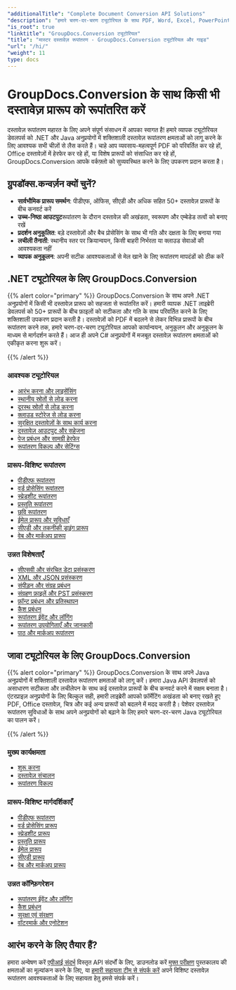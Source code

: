 ```yaml
---
"additionalTitle": "Complete Document Conversion API Solutions"
"description": "हमारे चरण-दर-चरण ट्यूटोरियल के साथ PDF, Word, Excel, PowerPoint और 50+ फ़ॉर्मेट को कन्वर्ट करना सीखें। अपने एप्लिकेशन में सहज दस्तावेज़ रूपांतरण लागू करें।"
"is_root": true
"linktitle": "GroupDocs.Conversion ट्यूटोरियल"
"title": "मास्टर दस्तावेज़ रूपांतरण - GroupDocs.Conversion ट्यूटोरियल और गाइड"
"url": "/hi/"
"weight": 11
type: docs
---
```

# GroupDocs.Conversion के साथ किसी भी दस्तावेज़ प्रारूप को रूपांतरित करें

दस्तावेज़ रूपांतरण महारत के लिए अपने संपूर्ण संसाधन में आपका स्वागत है! हमारे व्यापक ट्यूटोरियल डेवलपर्स को .NET और Java अनुप्रयोगों में शक्तिशाली दस्तावेज़ रूपांतरण क्षमताओं को लागू करने के लिए आवश्यक सभी चीज़ों से लैस करते हैं। चाहे आप व्यवसाय-महत्वपूर्ण PDF को परिवर्तित कर रहे हों, Office दस्तावेज़ों में हेरफेर कर रहे हों, या विशेष प्रारूपों को संसाधित कर रहे हों, GroupDocs.Conversion आपके वर्कफ़्लो को सुव्यवस्थित करने के लिए उपकरण प्रदान करता है।

## ग्रुपडॉक्स.कन्वर्ज़न क्यों चुनें?

- **सार्वभौमिक प्रारूप समर्थन**: पीडीएफ, ऑफिस, सीएडी और अधिक सहित 50+ दस्तावेज़ प्रारूपों के बीच कनवर्ट करें
- **उच्च-निष्ठा आउटपुट**रूपांतरण के दौरान दस्तावेज़ की अखंडता, स्वरूपण और एम्बेडेड तत्वों को बनाए रखें
- **प्रदर्शन अनुकूलित**: बड़े दस्तावेज़ों और बैच प्रोसेसिंग के साथ भी गति और दक्षता के लिए बनाया गया
- **लचीली तैनाती**: स्थानीय स्तर पर क्रियान्वयन, किसी बाहरी निर्भरता या क्लाउड सेवाओं की आवश्यकता नहीं
- **व्यापक अनुकूलन**: अपनी सटीक आवश्यकताओं से मेल खाने के लिए रूपांतरण मापदंडों को ठीक करें

## .NET ट्यूटोरियल के लिए GroupDocs.Conversion

{{% alert color="primary" %}}
GroupDocs.Conversion के साथ अपने .NET अनुप्रयोगों में किसी भी दस्तावेज़ प्रारूप को सहजता से रूपांतरित करें। हमारी व्यापक .NET लाइब्रेरी डेवलपर्स को 50+ प्रारूपों के बीच फ़ाइलों को सटीकता और गति के साथ परिवर्तित करने के लिए शक्तिशाली उपकरण प्रदान करती है। दस्तावेज़ों को PDF में बदलने से लेकर विभिन्न प्रारूपों के बीच रूपांतरण करने तक, हमारे चरण-दर-चरण ट्यूटोरियल आपको कार्यान्वयन, अनुकूलन और अनुकूलन के माध्यम से मार्गदर्शन करते हैं। आज ही अपने C# अनुप्रयोगों में मजबूत दस्तावेज़ रूपांतरण क्षमताओं को एकीकृत करना शुरू करें।

{{% /alert %}}

### आवश्यक ट्यूटोरियल

- [आरंभ करना और लाइसेंसिंग](./net/getting-started-licensing/)
- [स्थानीय स्रोतों से लोड करना](./net/loading-from-local-sources/)
- [दूरस्थ स्रोतों से लोड करना](./net/loading-from-remote-sources/)
- [क्लाउड स्टोरेज से लोड करना](./net/loading-from-cloud-storage/)
- [सुरक्षित दस्तावेज़ों के साथ कार्य करना](./net/working-with-secure-documents/)
- [दस्तावेज़ आउटपुट और सहेजना](./net/document-output-saving/)
- [पेज प्रबंधन और सामग्री हेरफेर](./net/page-management-content-manipulation/)
- [रूपांतरण विकल्प और सेटिंग्स](./net/conversion-options-settings/)

### प्रारूप-विशिष्ट रूपांतरण

- [पीडीएफ रूपांतरण](./net/pdf-conversion/)
- [वर्ड प्रोसेसिंग रूपांतरण](./net/word-processing-conversion/)
- [स्प्रेडशीट रूपांतरण](./net/spreadsheet-conversion/)
- [प्रस्तुति रूपांतरण](./net/presentation-conversion/)
- [छवि रूपांतरण](./net/image-conversion/)
- [ईमेल प्रारूप और सुविधाएँ](./net/email-formats-features/)
- [सीएडी और तकनीकी ड्राइंग प्रारूप](./net/cad-technical-drawing-formats/)
- [वेब और मार्कअप प्रारूप](./net/web-markup-formats/)

### उन्नत विशेषताएँ

- [सीएसवी और संरचित डेटा प्रसंस्करण](./net/csv-structured-data-processing/)
- [XML और JSON प्रसंस्करण](./net/xml-json-processing/)
- [संपीड़न और संग्रह प्रबंधन](./net/compression-archive-handling/)
- [संग्रहण फ़ाइलें और PST प्रसंस्करण](./net/storage-files-pst-processing/)
- [फ़ॉन्ट प्रबंधन और प्रतिस्थापन](./net/font-handling-substitution/)
- [कैश प्रबंधन](./net/cache-management/)
- [रूपांतरण ईवेंट और लॉगिंग](./net/conversion-events-logging/)
- [रूपांतरण उपयोगिताएँ और जानकारी](./net/conversion-utilities-information/)
- [पाठ और मार्कअप रूपांतरण](./net/text-markup-conversion/)

## जावा ट्यूटोरियल के लिए GroupDocs.Conversion

{{% alert color="primary" %}}
GroupDocs.Conversion के साथ अपने Java अनुप्रयोगों में शक्तिशाली दस्तावेज़ रूपांतरण क्षमताओं को लागू करें। हमारा Java API डेवलपर्स को असाधारण सटीकता और लचीलेपन के साथ कई दस्तावेज़ प्रारूपों के बीच कनवर्ट करने में सक्षम बनाता है। एंटरप्राइज़ अनुप्रयोगों के लिए बिल्कुल सही, हमारी लाइब्रेरी आपको फ़ॉर्मेटिंग अखंडता को बनाए रखते हुए PDF, Office दस्तावेज़, चित्र और कई अन्य प्रारूपों को बदलने में मदद करती है। पेशेवर दस्तावेज़ रूपांतरण सुविधाओं के साथ अपने अनुप्रयोगों को बढ़ाने के लिए हमारे चरण-दर-चरण Java ट्यूटोरियल का पालन करें।

{{% /alert %}}

### मुख्य कार्यक्षमता

- [शुरू करना](./java/getting-started/)
- [दस्तावेज़ संचालन](./java/document-operations/)
- [रूपांतरण विकल्प](./java/conversion-options/)

### प्रारूप-विशिष्ट मार्गदर्शिकाएँ

- [पीडीएफ रूपांतरण](./java/pdf-conversion/)
- [वर्ड प्रोसेसिंग प्रारूप](./java/word-processing-formats/)
- [स्प्रेडशीट प्रारूप](./java/spreadsheet-formats/)
- [प्रस्तुति प्रारूप](./java/presentation-formats/)
- [ईमेल प्रारूप](./java/email-formats/)
- [सीएडी प्रारूप](./java/cad-formats/)
- [वेब और मार्कअप प्रारूप](./java/web-markup-formats/)

### उन्नत कॉन्फ़िगरेशन

- [रूपांतरण ईवेंट और लॉगिंग](./java/conversion-events-logging/)
- [कैश प्रबंधन](./java/cache-management/)
- [सुरक्षा एवं संरक्षण](./java/security-protection/)
- [वॉटरमार्क और एनोटेशन](./java/watermarks-annotations/)

## आरंभ करने के लिए तैयार हैं?

हमारा अन्वेषण करें [एपीआई संदर्भ](https://reference.groupdocs.com/) विस्तृत API संदर्भों के लिए, डाउनलोड करें [मुफ्त परीक्षण](https://releases.groupdocs.com/) पुस्तकालय की क्षमताओं का मूल्यांकन करने के लिए, या [हमारी सहायता टीम से संपर्क करें](https://forum.groupdocs.com/) अपने विशिष्ट दस्तावेज़ रूपांतरण आवश्यकताओं के लिए सहायता हेतु हमसे संपर्क करें।